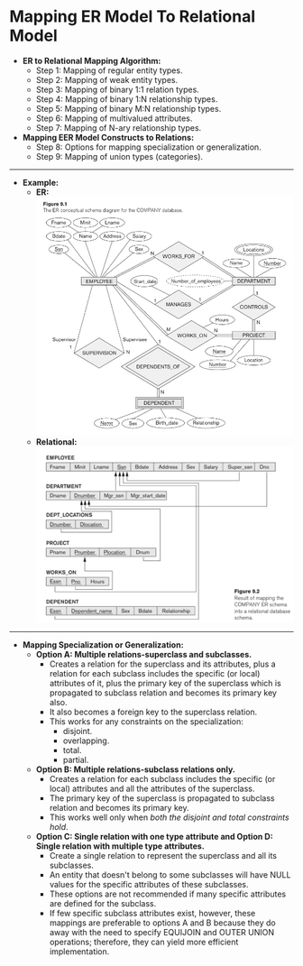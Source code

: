 # Mapping ER Model To Relational Model

- **ER to Relational Mapping Algorithm:**
  - Step 1: Mapping of regular entity types.
  - Step 2: Mapping of weak entity types.
  - Step 3: Mapping of binary 1:1 relation types.
  - Step 4: Mapping of binary 1:N relationship types.
  - Step 5: Mapping of binary M:N relationship types.
  - Step 6: Mapping of multivalued attributes.
  - Step 7: Mapping of N-ary relationship types.
- **Mapping EER Model Constructs to Relations:**
  - Step 8: Options for mapping specialization or generalization.
  - Step 9: Mapping of union types (categories).

---

- **Example:**
  - **ER:**
    ![ER](er.png)
  - **Relational:**
    ![Relational](relational.png)

---

- **Mapping Specialization or Generalization:**
  - **Option A: Multiple relations-superclass and subclasses.**
    - Creates a relation for the superclass and its attributes, plus a relation for each subclass includes the specific (or local) attributes of it, plus the primary key of the superclass which is propagated to subclass relation and becomes its primary key also.
    - It also becomes a foreign key to the superclass relation.
    - This works for any constraints on the specialization:
      - disjoint.
      - overlapping.
      - total.
      - partial.
  - **Option B: Multiple relations-subclass relations only.**
    - Creates a relation for each subclass includes the specific (or local) attributes and all the attributes of the superclass.
    - The primary key of the superclass is propagated to subclass relation and becomes its primary key.
    - This works well only when _both the disjoint and total constraints hold_.
  - **Option C: Single relation with one type attribute and Option D: Single relation with multiple type attributes.**
    - Create a single relation to represent the superclass and all its subclasses.
    - An entity that doesn't belong to some subclasses will have NULL values for the specific attributes of these subclasses.
    - These options are not recommended if many specific attributes are defined for the subclass.
    - If few specific subclass attributes exist, however, these mappings are preferable to options A and B because they do away with the need to specify EQUIJOIN and OUTER UNION operations; therefore, they can yield more efficient implementation.
